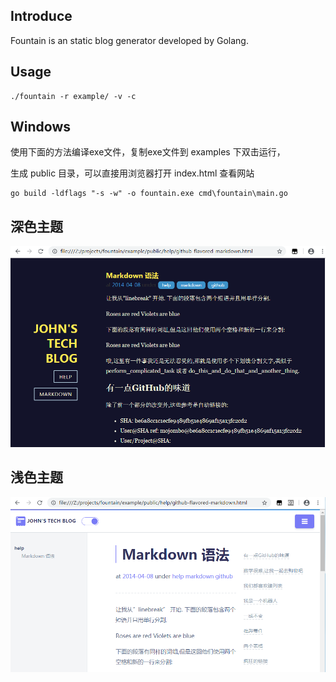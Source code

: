 ## Introduce

Fountain is an static blog generator developed by Golang.

## Usage

```
./fountain -r example/ -v -c
```

## Windows

使用下面的方法编译exe文件，复制exe文件到 examples 下双击运行，

生成 public 目录，可以直接用浏览器打开 index.html 查看网站

```
go build -ldflags "-s -w" -o fountain.exe cmd\fountain\main.go
```

## 深色主题

![Dark theme](./example/themes/night/static/screen.png)

## 浅色主题

![Light theme](./example/themes/larecipe/static/screen.png)
